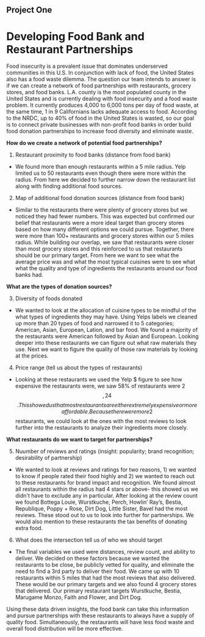 ## Project One

# Developing Food Bank and Restaurant Partnerships

Food insecurity is a prevalent issue that dominates underserved communities in this U.S. In conjunction with lack of food, the United States also has a food waste dilemma. The question our team intends to answer is if we can create a network of food partnerships with restaurants, grocery stores, and food banks. L.A. county is the most populated county in the United States and is currently dealing with food insecurity and a food waste problem. It currently produces 4,000 to 6,000 tons per day of food waste, at the same time, 1 in 9 Californians lacks adequate access to food. According to the NRDC, up to 40% of food in the United States is wasted, so our goal is to connect private businesses with non-profit food banks in order build food donation partnerships to increase food diversity and eliminate waste.
	
**How do we create a network of potential food partnerships?**
1. Restaurant proximity to food banks (distance from food bank)
* We found more than enough restaurants within a 5 mile radius. Yelp limited us to 50 restaurants even though there were more within the radius. From here we decided to further narrow down the restaurant list along with finding  additional food sources.
2. Map of additional food donation sources (distance from food bank)
* Similar to the restaurants there were plenty of grocery stores but we noticed they had fewer numbers. This was expected but confirmed our belief that restaurants were a more ideal target than grocery stores based on how many different options we could pursue. Together, there were more than 100+ restaurants and grocery stores within our 5 miles radius. While building our overlap, we saw that restaurants were closer than most grocery stores and this reinforced to us that restaurants should be our primary target. From here we want to see what the average price was and what the most typical cuisines were to see what what the quality and type of ingredients the restaurants around our food banks had.
	

**What are the types of donation sources?**

3. Diversity of foods donated
* We wanted to look at the allocation of cuisine types to be mindful of the what types of ingredients they may have. Using Yelps labels we cleaned up more than 20 types of food and narrowed it to 5 categories;  American, Asian, European, Lation, and bar food. We found a majority of the restaurants were American followed by Asian and European. Looking deeper into these restaurants we can figure out what raw materials they use. Next we want to figure the quality of those raw materials by looking at the prices. 
4. Price range (tell us about the types of restaurants)
* Looking at these restaurants we used the Yelp $ figure to see how expensive the restaurants were, we saw 58% of restaurants were 2 $$, 24% of restaurants were unlabeled, and 12% were $$$$. This showed us that most restaurants are either extremely expensive or more affordable. Because there were more 2 $$ restaurants, we could look at the ones with the most reviews to look further into the restaurants to analyze their ingredients more closely.

**What restaurants do we want to target for partnerships?**

5. Nuumber of reviews and ratings (insight: popularity; brand recognition; desirability of partnership)
* We wanted to look at reviews and ratings for two reasons, 1) we wanted to know if people rated their food highly and 2) we wanted to reach out to these restaurants for brand impact and recognition. We found almost all restaurants within the radius had 4 stars or above- this showed us we didn't have to exclude any in particular. After looking at the review count we found Bottega Louie, Wurstkuche, Perch, Howlin’ Ray’s, Bestia, Republique, Poppy + Rose, Dirt Dog, Little Sister, Bavel had the most reviews. These stood out to us to look into further for partnerships. We would also mention to these restaurants the tax benefits of donating extra food.

6. What does the intersection tell us of who we should target 
* The final variables we used were distances, review count, and ability to deliver. We decided on these factors because we wanted the restaurants to be close, be publicly vetted for quality, and eliminate the need to find a 3rd party to deliver their food. We came up with 10 restaurants within 5 miles that had the most reviews that also delivered. These would be our primary targets and we also found 4 grocery stores that delivered. Our primary restaurant targets Wurstkuche, Bestia, Marugame Monzo, Faith and Flower, and Dirt Dog.


Using these data driven insights, the food bank can take this information and pursue partnerships with these restaurants to always have a supply of quality food. Simultaneously, the restaurants will have less food waste and overall food distribution will be more effective. 
